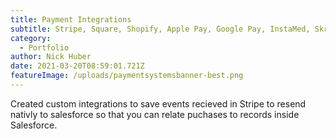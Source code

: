 ```yaml
---
title: Payment Integrations
subtitle: Stripe, Square, Shopify, Apple Pay, Google Pay, InstaMed, Skrill
category:
  - Portfolio
author: Nick Huber
date: 2021-03-20T08:59:01.721Z
featureImage: /uploads/paymentsystemsbanner-best.png
---
```

Created custom integrations to save events recieved in Stripe to resend nativly to salesforce so that you can relate puchases to records inside Salesforce.